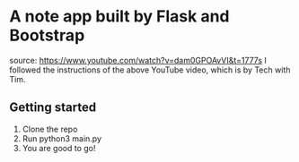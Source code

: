 # A note app built by Flask and Bootstrap
source: https://www.youtube.com/watch?v=dam0GPOAvVI&t=1777s
I followed the instructions of the above YouTube video, which is by Tech with Tim.

## Getting started
1. Clone the repo
2. Run python3 main.py
3. You are good to go!
